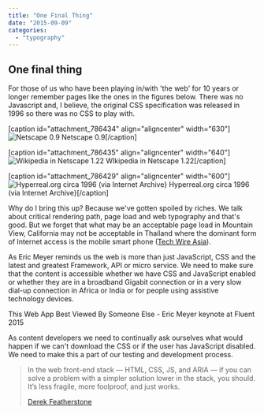 ```yaml
---
title: "One Final Thing"
date: "2015-09-09"
categories: 
  - "typography"
---
```


## One final thing

For those of us who have been playing in/with 'the web' for 10 years or longer remember pages like the ones in the figures below. There was no Javascript and, I believe, the original CSS specification was released in 1996 so there was no CSS to play with.

\[caption id="attachment\_786434" align="aligncenter" width="630"\]![Netscape 0.9](https://publishing-project.rivendellweb.net/wp-content/uploads/2015/06/Mosaic_Netscape_0.png) Netscape 0.9\[/caption\]

\[caption id="attachment\_786435" align="aligncenter" width="640"\]![Wikipedia in Netscape 1.22](https://publishing-project.rivendellweb.net/wp-content/uploads/2015/06/Navigator_1-22.png) WIkipedia in Netscape 1.22\[/caption\]

\[caption id="attachment\_786429" align="aligncenter" width="600"\]![Hyperreal.org circa 1996 (via Internet Archive}](https://publishing-project.rivendellweb.net/wp-content/uploads/2015/06/hyperreal-org-1996-archive.png) Hyperreal.org circa 1996 (via Internet Archive}\[/caption\]

Why do I bring this up? Because we've gotten spoiled by riches. We talk about critical rendering path, page load and web typography and that's good. But we forget that what may be an acceptable page load in Mountain View, California may not be acceptable in Thailand where the dominant form of Internet access is the mobile smart phone ([Tech Wire Asia](http://www.techwireasia.com/1152/mobile-internet-users-up-40pc-in-thailand-iphone-dominant/)).

As Eric Meyer reminds us the web is more than just JavaScript, CSS and the latest and greatest Framework, API or micro service. We need to make sure that the content is accessible whether we have CSS and JavaScript enabled or whether they are in a broadband Gigabit connection or in a very slow dial-up connection in Africa or India or for people using assistive technology devices.

This Web App Best Viewed By Someone Else - Eric Meyer keynote at Fluent 2015

As content developers we need to continually ask ourselves what would happen if we can't download the CSS or if the user has JavaScript disabled. We need to make this a part of our testing and development process.

> In the web front-end stack — HTML, CSS, JS, and ARIA — if you can solve a problem with a simpler solution lower in the stack, you should. It’s less fragile, more foolproof, and just works.
> 
> [Derek Featherstone](http://simplyaccessible.com/article/author/feather/)
